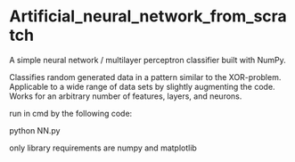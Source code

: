 # Artificial_neural_network_from_scratch
A simple neural network / multilayer perceptron classifier built with NumPy.

Classifies random generated data in a pattern similar to the XOR-problem.
Applicable to a wide range of data sets by slightly augmenting the code. Works for an arbitrary number of features, layers, and neurons.

run in cmd by the following code:

python NN.py

only library requirements are numpy and matplotlib
